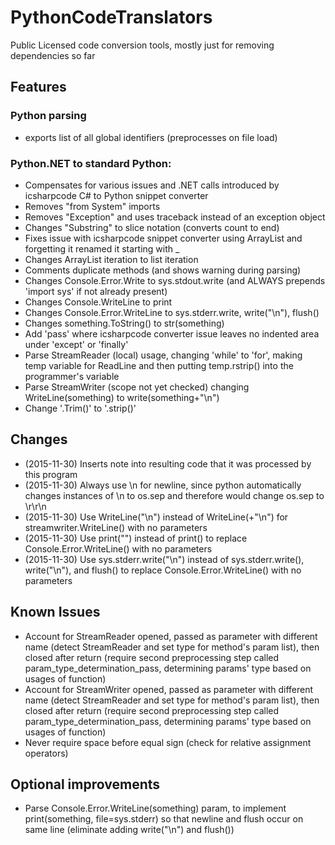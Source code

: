 # PythonCodeTranslators
Public Licensed code conversion tools, mostly just for removing dependencies so far

## Features
### Python parsing
* exports list of all global identifiers (preprocesses on file load)
### Python.NET to standard Python:
* Compensates for various issues and .NET calls introduced by icsharpcode C# to Python snippet converter
* Removes "from System" imports
* Removes "Exception" and uses traceback instead of an exception object
* Changes "Substring" to slice notation (converts count to end)
* Fixes issue with icsharpcode snippet converter using ArrayList and forgetting it renamed it starting with _
* Changes ArrayList iteration to list iteration
* Comments duplicate methods (and shows warning during parsing)
* Changes Console.Error.Write to sys.stdout.write (and ALWAYS prepends 'import sys' if not already present)
* Changes Console.WriteLine to print
* Changes Console.Error.WriteLine to sys.stderr.write, write("\n"), flush()
* Changes something.ToString() to str(something)
* Add 'pass' where icsharpcode converter issue leaves no indented area under 'except' or 'finally'
* Parse StreamReader (local) usage, changing 'while' to 'for', making temp variable for ReadLine and then putting temp.rstrip() into the programmer's variable
* Parse StreamWriter (scope not yet checked) changing WriteLine(something) to write(something+"\n")
* Change '.Trim()' to '.strip()'

## Changes
* (2015-11-30) Inserts note into resulting code that it was processed by this program
* (2015-11-30) Always use \n for newline, since python automatically changes instances of \n to os.sep and therefore would change os.sep to \r\r\n
* (2015-11-30) Use WriteLine("\n") instead of WriteLine(+"\n") for streamwriter.WriteLine() with no parameters
* (2015-11-30) Use print("") instead of print() to replace Console.Error.WriteLine() with no parameters
* (2015-11-30) Use sys.stderr.write("\n") instead of sys.stderr.write(), write("\n"), and flush() to replace Console.Error.WriteLine() with no parameters

## Known Issues
* Account for StreamReader opened, passed as parameter with different name (detect StreamReader and set type for method's param list), then closed after return (require second preprocessing step called param_type_determination_pass, determining params' type based on usages of function)
* Account for StreamWriter opened, passed as parameter with different name (detect StreamReader and set type for method's param list), then closed after return (require second preprocessing step called param_type_determination_pass, determining params' type based on usages of function)
* Never require space before equal sign (check for relative assignment operators)

## Optional improvements
* Parse Console.Error.WriteLine(something) param, to implement print(something, file=sys.stderr) so that newline and flush occur on same line (eliminate adding write("\n") and flush())
